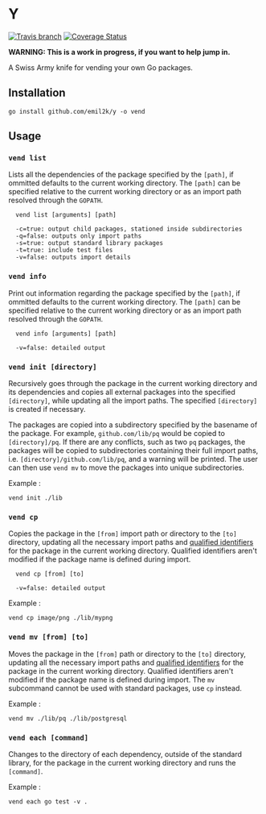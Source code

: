 # Y
[![Travis
branch](https://img.shields.io/travis/emil2k/y.svg?style=flat)](https://travis-ci.org/emil2k/y)
[![Coverage
Status](https://img.shields.io/coveralls/emil2k/y.svg?style=flat)](https://coveralls.io/r/emil2k/y)

**WARNING: This is a work in progress, if you want to help jump in.**

A Swiss Army knife for vending your own Go packages.

## Installation

```
go install github.com/emil2k/y -o vend
```

## Usage

### `vend list`

Lists all the dependencies of the package specified by the `[path]`, if ommitted
defaults to the current working directory. The `[path]` can be specified
relative to the current working directory or as an import path resolved through
the `GOPATH`.

```
  vend list [arguments] [path]

  -c=true: output child packages, stationed inside subdirectories
  -q=false: outputs only import paths
  -s=true: output standard library packages
  -t=true: include test files
  -v=false: outputs import details
```

### `vend info`

Print out information regarding the package specified by the `[path]`, if
ommitted defaults to the current working directory. The `[path]` can be
specified relative to the current working directory or as an import path
resolved through the `GOPATH`.

```
  vend info [arguments] [path]

  -v=false: detailed output
```

### `vend init [directory]`

Recursively goes through the package in the current working directory and its
dependencies and copies all external packages into the specified `[directory]`,
while updating all the import paths. The specified `[directory]` is created if
necessary.

The packages are copied into a subdirectory specified by the basename of the
package. For example, `github.com/lib/pq` would be copied to `[directory]/pq`.
If there are any conflicts, such as two `pq` packages, the packages will be
copied to subdirectories containing their full import paths, i.e.
`[directory]/github.com/lib/pq`, and a warning will be printed. The user can
then use `vend mv` to move the packages into unique subdirectories.

Example :

```
vend init ./lib
```

### `vend cp`

Copies the package in the `[from]` import path or directory to the `[to]`
directory, updating all the necessary import paths and [qualified
identifiers](https://golang.org/ref/spec#Qualified_identifiers) for the package
in the current working directory. Qualified identifiers aren't modified if the
package name is defined during import.

```
  vend cp [from] [to]

  -v=false: detailed output
```

Example :

```
vend cp image/png ./lib/mypng
```

### `vend mv [from] [to]`

Moves the package in the `[from]` path or directory to the `[to]` directory,
updating all the necessary import paths and [qualified
identifiers](https://golang.org/ref/spec#Qualified_identifiers) for the package
in the current working directory. Qualified identifiers aren't modified if the
package name is defined during import. The `mv` subcommand cannot be used with
standard packages, use `cp` instead.

Example :

```
vend mv ./lib/pq ./lib/postgresql
```

### `vend each [command]`

Changes to the directory of each dependency, outside of the standard library,
for the package in the current working directory and runs the `[command]`.

Example :

```
vend each go test -v .
```

